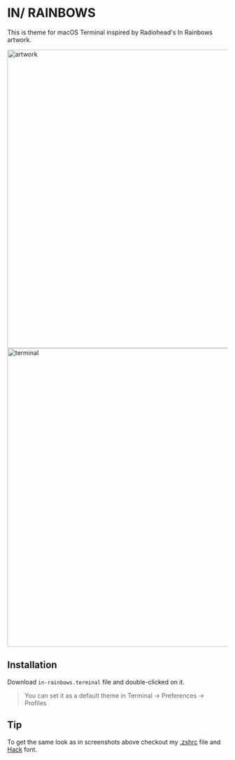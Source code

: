 # IN/ RAINBOWS

This is theme for macOS Terminal inspired by Radiohead's In Rainbows artwork.

<img src="https://i.imgur.com/hKdkLyp.png" alt="artwork" width="682">
<img src="https://i.imgur.com/R8IkLwK.png" alt="terminal" width="682">

## Installation

Download `in-rainbows.terminal` file and double-clicked on it.

> You can set it as a default theme in Terminal -> Preferences -> Profiles

## Tip

To get the same look as in screenshots above checkout my [.zshrc] file and
[Hack] font.

[.zshrc]: https://github.com/unmade/dotfiles/blob/master/.zshrc
[Hack]: https://github.com/source-foundry/Hack
